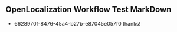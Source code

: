 ## OpenLocalization Workflow Test MarkDown
* 6628970f-8476-45a4-b27b-e87045e057f0 thanks!

<!--HONumber=Sep16_HO1-->


